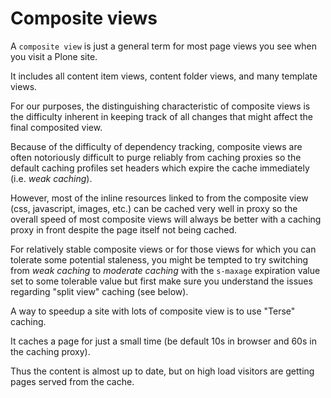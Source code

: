# Composite views

A `composite view` is just a general term for most page views you see when you visit a Plone site.

It includes all content item views, content folder views, and many template views.

For our purposes, the distinguishing characteristic of composite views is the difficulty inherent in keeping track of all changes that might affect the final composited view.

Because of the difficulty of dependency tracking, composite views are often notoriously difficult to purge reliably from caching proxies so the default caching profiles set headers which expire the cache immediately (i.e. *weak caching*).

However, most of the inline resources linked to from the composite view (css, javascript, images, etc.) can be cached very well in proxy so the overall speed of most composite views will always be better with a caching proxy in front despite the page itself not being cached.

For relatively stable composite views or for those views for which you can tolerate some potential staleness, you might be tempted to try switching from *weak caching* to *moderate caching* with the `s-maxage` expiration value set to some tolerable value but first make sure you understand the issues regarding "split view" caching (see below).

A way to speedup a site with lots of composite view is to use "Terse" caching.

It caches a page for just a small time (be default 10s in browser and 60s in the caching proxy).

Thus the content is almost up to date, but on high load visitors are getting pages served from the cache.
